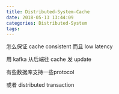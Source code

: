 ```yaml
---
title: Distributed-System-Cache
date: 2018-05-13 13:44:09
categories: Distributed-System
tags:
---
```


怎么保证 cache consistent 而且 low latency

用 kafka 从后端往 cache 发 update

有些数据库支持一些protocol

或者 distributed transaction 
